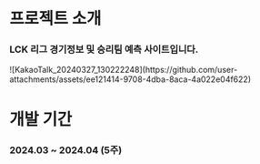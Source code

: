 <h1>프로젝트 소개</h1>
<h3>LCK 리그 경기정보 및 승리팀 예측 사이트입니다.</h3>
![KakaoTalk_20240327_130222248](https://github.com/user-attachments/assets/ee121414-9708-4dba-8aca-4a022e04f622)

<h1>개발 기간</h1>
<h3>2024.03 ~ 2024.04 (5주)</h3>

